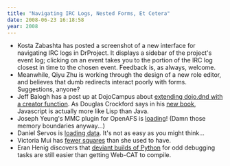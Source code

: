 ```yaml
---
title: "Navigating IRC Logs, Nested Forms, Et Cetera"
date: 2008-06-23 16:18:58
year: 2008
---
```

<ul>
	<li>Kosta Zabashta has posted a screenshot of a new interface for navigating IRC logs in DrProject. It displays a sidebar of the project's event log; clicking on an event takes you to the portion of the IRC log closest in time to the chosen event.  Feedback is, as always, welcome.</li>
	<li>Meanwhile, Qiyu Zhu is working through the design of a new role editor, and believes that dumb redirects interact poorly with forms. Suggestions, anyone?</li>
	<li>Jeff Balogh has a post up at DojoCampus about <a href="http://dojocampus.org/content/2008/06/24/extending-dojodnd-with-a-creator-function/">extending dojo.dnd with a creator function</a>. As Douglas Crockford says in his <a href="http://www.amazon.com/JavaScript-Good-Parts-Douglas-Crockford/dp/0596517742">new book</a>, Javascript is actually more like Lisp than Java.</li>
	<li>Joseph Yeung's MMC plugin for OpenAFS is <a href="http://openafsmmc.wordpress.com/2008/06/24/it-worked/">loading</a>! (Damn those memory boundaries anyway...)</li>
	<li>Daniel Servos is <a href="http://hackerdan.com/programing/i-can-haz-data/">loading data</a>. It's not as easy as you might think...</li>
	<li>Victoria Mui has <a href="http://idea021.wordpress.com/2008/06/24/no-more-squares/">fewer squares</a> than she used to have.</li>
	<li>Eran Henig discovers that <a href="http://summerwebcat.wordpress.com/2008/06/25/securing-python-on-linux/">deviant builds of Python</a> for odd debugging tasks are still easier than getting Web-CAT to compile.</li>
</ul>
